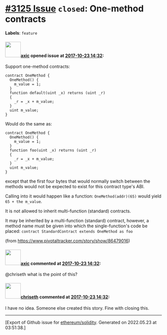 # [\#3125 Issue](https://github.com/ethereum/solidity/issues/3125) `closed`: One-method contracts
**Labels**: `feature`


#### <img src="https://avatars.githubusercontent.com/u/20340?v=4" width="50">[axic](https://github.com/axic) opened issue at [2017-10-23 14:32](https://github.com/ethereum/solidity/issues/3125):

Support one-method contracts:

```
contract OneMethod {
  OneMethod() {
    m_value = 1;
  }
  function default(uint _x) returns (uint _r)
  {
    _r = _x + m_value;
  }
  uint m_value;
}
```

Would do the same as:
```
contract OneMethod {
  OneMethod() {
    m_value = 1;
  }
  function foo(uint _x) returns (uint _r)
  {
    _r = _x + m_value;
  }
  uint m_value;
}
```

except that the first four bytes that would normally switch between the methods would not be expected to exist for this contract type's ABI.

Calling into it would happen like a function: `OneMethod(addr)(65)` would yield `65 + the m_value`.

It is not allowed to inherit multi-function (standard) contracts.

It may be inherited by a multi-function (standard) contract, however, a method name must be given into which the single-function's code be placed: `contract StandardContract extends OneMethod as foo`

(from https://www.pivotaltracker.com/story/show/86479016)


#### <img src="https://avatars.githubusercontent.com/u/20340?v=4" width="50">[axic](https://github.com/axic) commented at [2017-10-23 14:32](https://github.com/ethereum/solidity/issues/3125#issuecomment-338678941):

@chriseth what is the point of this?

#### <img src="https://avatars.githubusercontent.com/u/9073706?v=4" width="50">[chriseth](https://github.com/chriseth) commented at [2017-10-23 14:32](https://github.com/ethereum/solidity/issues/3125#issuecomment-338687894):

I have no idea. Someone else created this story. Fine with closing this.


-------------------------------------------------------------------------------



[Export of Github issue for [ethereum/solidity](https://github.com/ethereum/solidity). Generated on 2022.05.23 at 03:51:38.]
